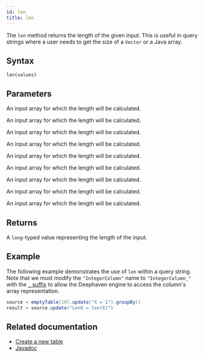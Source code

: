 ```yaml
---
id: len
title: len
---
```


The `len` method returns the length of the given input. This is useful in query strings where a user needs to get the size of a `Vector` or a Java array.

## Syntax

```
len(values)
```

## Parameters

<ParamTable>
<Param name="values" type="byte[]">

An input array for which the length will be calculated.

</Param>
<Param name="values" type="char[]">

An input array for which the length will be calculated.

</Param>
<Param name="values" type="double[]">

An input array for which the length will be calculated.

</Param>
<Param name="values" type="float[]">

An input array for which the length will be calculated.

</Param>
<Param name="values" type="int[]">

An input array for which the length will be calculated.

</Param>
<Param name="values" type="long[]">

An input array for which the length will be calculated.

</Param>
<Param name="values" type="short[]">

An input array for which the length will be calculated.

</Param>
<Param name="values" type="LongSizedDataStructure">

An input array for which the length will be calculated.

</Param>
<Param name="values" type="T[]">

An input array for which the length will be calculated.

</Param>
</ParamTable>

## Returns

A `long`-typed value representing the length of the input.

## Example

The following example demonstrates the use of `len` within a query string. Note that we must modify the `"IntegerColumn"` name to `"IntegerColumn_"` with the [`_` suffix](../types/arrays.md#convert-a-column-to-an-array) to allow the Deephaven engine to access the column's array representation.

```groovy order=source,result
source = emptyTable(10).update("X = i").groupBy()
result = source.update("LenX = len(X)")
```

## Related documentation

- [Create a new table](../../../how-to-guides/new-table.md)
- [Javadoc](<https://deephaven.io/core/javadoc/io/deephaven/function/Basic.html#len(short%5B%5D)>)
